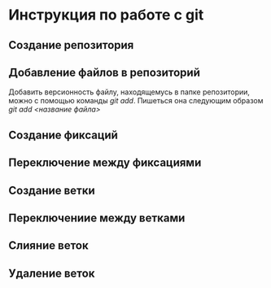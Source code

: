 # Инструкция по работе с git

## Создание репозитория

## Добавление файлов в репозиторий
Добавить версионность файлу, находящемусь в папке репозитории, можно с помощью команды *git add*. Пишеться она следующим образом *git add <название файла>*

## Создание фиксаций

## Переключение между фиксациями

## Создание ветки

## Переключениие между ветками 

## Слияние веток

## Удаление веток